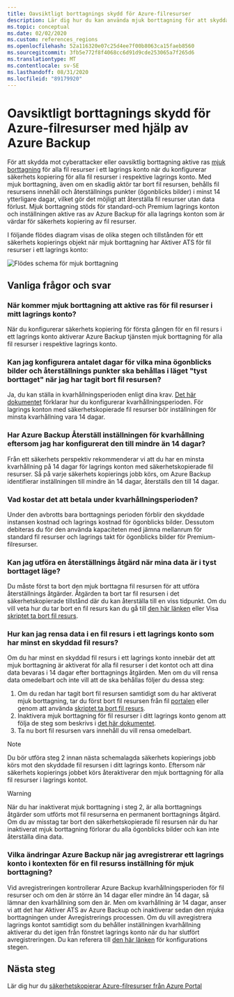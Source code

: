 ```yaml
---
title: Oavsiktligt borttagnings skydd för Azure-filresurser
description: Lär dig hur du kan använda mjuk borttagning för att skydda dina Azure-filresurser från oavsiktlig borttagning.
ms.topic: conceptual
ms.date: 02/02/2020
ms.custom: references_regions
ms.openlocfilehash: 52a116320e07c25d4ee7f00b8063ca15faeb8560
ms.sourcegitcommit: 3fb5e772f8f4068cc6d91d9cde253065a7f265d6
ms.translationtype: MT
ms.contentlocale: sv-SE
ms.lasthandoff: 08/31/2020
ms.locfileid: "89179920"
---
```

# <a name="accidental-delete-protection-for-azure-file-shares-using-azure-backup"></a>Oavsiktligt borttagnings skydd för Azure-filresurser med hjälp av Azure Backup

För att skydda mot cyberattacker eller oavsiktlig borttagning aktive ras [mjuk borttagning](../storage/files/storage-files-prevent-file-share-deletion.md) för alla fil resurser i ett lagrings konto när du konfigurerar säkerhets kopiering för alla fil resurser i respektive lagrings konto. Med mjuk borttagning, även om en skadlig aktör tar bort fil resursen, behålls fil resursens innehåll och återställnings punkter (ögonblicks bilder) i minst 14 ytterligare dagar, vilket gör det möjligt att återställa fil resurser utan data förlust.  Mjuk borttagning stöds för standard-och Premium lagrings konton och inställningen aktive ras av Azure Backup för alla lagrings konton som är värdar för säkerhets kopiering av fil resurser.

I följande flödes diagram visas de olika stegen och tillstånden för ett säkerhets kopierings objekt när mjuk borttagning har Aktiver ATS för fil resurser i ett lagrings konto:

 ![Flödes schema för mjuk borttagning](./media/soft-delete-afs/soft-delete-flow-chart.png)

## <a name="frequently-asked-questions"></a>Vanliga frågor och svar

### <a name="when-will-soft-delete-be-enabled-for-file-shares-in-my-storage-account"></a>När kommer mjuk borttagning att aktive ras för fil resurser i mitt lagrings konto?

När du konfigurerar säkerhets kopiering för första gången för en fil resurs i ett lagrings konto aktiverar Azure Backup tjänsten mjuk borttagning för alla fil resurser i respektive lagrings konto.

### <a name="can-i-configure-the-number-of-days-for-which-my-snapshots-and-restore-points-will-be-retained-in-soft-deleted-state-after-i-delete-the-file-share"></a>Kan jag konfigurera antalet dagar för vilka mina ögonblicks bilder och återställnings punkter ska behållas i läget "tyst borttaget" när jag har tagit bort fil resursen?

Ja, du kan ställa in kvarhållningsperioden enligt dina krav. [Det här dokumentet](../storage/files/storage-files-enable-soft-delete.md?tabs=azure-portal) förklarar hur du konfigurerar kvarhållningsperioden. För lagrings konton med säkerhetskopierade fil resurser bör inställningen för minsta kvarhållning vara 14 dagar.

### <a name="does-azure-backup-reset-my-retention-setting-because-i-configured-it-to-less-than-14-days"></a>Har Azure Backup Återställ inställningen för kvarhållning eftersom jag har konfigurerat den till mindre än 14 dagar?

Från ett säkerhets perspektiv rekommenderar vi att du har en minsta kvarhållning på 14 dagar för lagrings konton med säkerhetskopierade fil resurser. Så på varje säkerhets kopierings jobb körs, om Azure Backup identifierar inställningen till mindre än 14 dagar, återställs den till 14 dagar.

### <a name="what-is-the-cost-incurred-during-the-retention-period"></a>Vad kostar det att betala under kvarhållningsperioden?

Under den avbrotts bara borttagnings perioden förblir den skyddade instansen kostnad och lagrings kostnad för ögonblicks bilder.  Dessutom debiteras du för den använda kapaciteten med jämna mellanrum för standard fil resurser och lagrings takt för ögonblicks bilder för Premium-filresurser.

### <a name="can-i-perform-a-restore-operation-when-my-data-is-in-soft-deleted-state"></a>Kan jag utföra en återställnings åtgärd när mina data är i tyst borttaget läge?

Du måste först ta bort den mjuk borttagna fil resursen för att utföra återställnings åtgärder. Åtgärden ta bort tar fil resursen i det säkerhetskopierade tillstånd där du kan återställa till en viss tidpunkt. Om du vill veta hur du tar bort en fil resurs kan du gå till [den här länken](../storage/files/storage-files-enable-soft-delete.md?tabs=azure-portal#restore-soft-deleted-file-share) eller Visa [skriptet ta bort fil resurs](./scripts/backup-powershell-script-undelete-file-share.md).

### <a name="how-can-i-purge-the-data-of-a-file-share-in-a-storage-account-that-has-at-least-one-protected-file-share"></a>Hur kan jag rensa data i en fil resurs i ett lagrings konto som har minst en skyddad fil resurs?

Om du har minst en skyddad fil resurs i ett lagrings konto innebär det att mjuk borttagning är aktiverat för alla fil resurser i det kontot och att dina data bevaras i 14 dagar efter borttagnings åtgärden. Men om du vill rensa data omedelbart och inte vill att de ska behållas följer du dessa steg:

1. Om du redan har tagit bort fil resursen samtidigt som du har aktiverat mjuk borttagning, tar du först bort fil resursen från fil [portalen](../storage/files/storage-files-enable-soft-delete.md?tabs=azure-portal#restore-soft-deleted-file-share) eller genom att använda [skriptet ta bort fil resurs](./scripts/backup-powershell-script-undelete-file-share.md).
2. Inaktivera mjuk borttagning för fil resurser i ditt lagrings konto genom att följa de steg som beskrivs i [det här dokumentet](../storage/files/storage-files-enable-soft-delete.md?tabs=azure-portal#disable-soft-delete).
3. Ta nu bort fil resursen vars innehåll du vill rensa omedelbart.

>[!NOTE]
>Du bör utföra steg 2 innan nästa schemalagda säkerhets kopierings jobb körs mot den skyddade fil resursen i ditt lagrings konto. Eftersom när säkerhets kopierings jobbet körs återaktiverar den mjuk borttagning för alla fil resurser i lagrings kontot.

>[!WARNING]
>När du har inaktiverat mjuk borttagning i steg 2, är alla borttagnings åtgärder som utförts mot fil resurserna en permanent borttagnings åtgärd. Om du av misstag tar bort den säkerhetskopierade fil resursen när du har inaktiverat mjuk borttagning förlorar du alla ögonblicks bilder och kan inte återställa dina data.

### <a name="in-the-context-of-a-file-shares-soft-delete-setting-what-changes-does-azure-backup-do-when-i-unregister-a-storage-account"></a>Vilka ändringar Azure Backup när jag avregistrerar ett lagrings konto i kontexten för en fil resurss inställning för mjuk borttagning?

Vid avregistreringen kontrollerar Azure Backup kvarhållningsperioden för fil resurser och om den är större än 14 dagar eller mindre än 14 dagar, så lämnar den kvarhållning som den är. Men om kvarhållning är 14 dagar, anser vi att det har Aktiver ATS av Azure Backup och inaktiverar sedan den mjuka borttagningen under Avregistrerings processen. Om du vill avregistrera lagrings kontot samtidigt som du behåller inställningen kvarhållning aktiverar du det igen från fönstret lagrings konto när du har slutfört avregistreringen. Du kan referera till [den här länken](../storage/files/storage-files-enable-soft-delete.md?tabs=azure-portal#restore-soft-deleted-file-share) för konfigurations stegen.

## <a name="next-steps"></a>Nästa steg

Lär dig hur du [säkerhetskopierar Azure-filresurser från Azure Portal](backup-afs.md)
